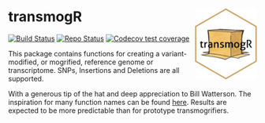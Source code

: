 # transmogR <img id="transmogr_logo" src="man/figures/transmogR.png" align="right" width = "125" />

<!-- badges: start -->
[![Build Status](https://github.com/smped/transmogR/workflows/R-CMD-check-bioc/badge.svg)](https://github.com/smped/transmogR/actions)
[![Repo Status](https://img.shields.io/badge/repo%20status-Active-green.svg)](https://shields.io/)
[![Codecov test coverage](https://codecov.io/gh/smped/transmogR/branch/gh-actions/graph/badge.svg)](https://codecov.io/gh/smped/transmogR?branch=gh-actions)
<!-- badges: end -->


This package contains functions for creating a variant-modified, or mogrified, 
reference genome or transcriptome.
SNPs, Insertions and Deletions are all supported.

With a generous tip of the hat and deep appreciation to Bill Watterson. 
The inspiration for many function names can be found [here](https://www.gocomics.com/calvinandhobbes/1988/02/14).
Results are expected to be more predictable than for prototype transmogrifiers.
